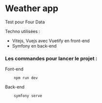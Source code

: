 # Weather app

Test pour Four Data

Techno utilisées :

- Vitejs, Vuejs avec Vuetify en front-end
- Symfony en back-end

### Les commandes pour lancer le projet :

Font-end

```
    npm run dev
```

Back-end

```
    symfony serve
```
